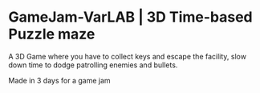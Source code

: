 # GameJam-VarLAB | 3D Time-based Puzzle maze

A 3D Game where you have to collect keys and escape the facility,
slow down time to dodge patrolling enemies and bullets.

Made in 3 days for a game jam
